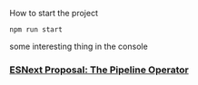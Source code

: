 How to start the project

```
npm run start
```

some interesting thing in the console

### [ESNext Proposal: The Pipeline Operator](https://github.com/tc39/proposal-pipeline-operator)
